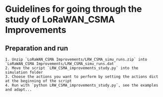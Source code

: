 # Guidelines for going through the study of LoRaWAN_CSMA Improvements

## Preparation and run
	1. Unzip `LoRaWAN_CSMA Improvements/LRW_CSMA_simu_runs.zip` into `LoRaWAN_CSMA Improvements/LRW_CSMA_simu_runs.dat`
	2. Move the script `LRW_CSMA_improvements_study.py` into the simulation folder
	3. Choose the actions you want to perform by setting the actions dict at the beginning of the script 
	4. Run with `python LRW_CSMA_improvements_study.py`, see the examples and adapt...

